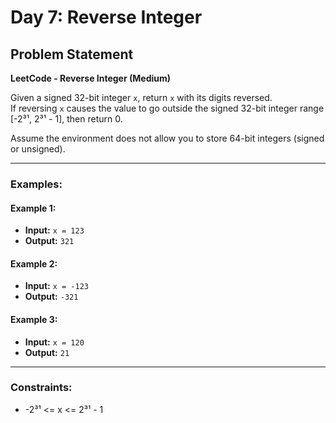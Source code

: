 # Day 7: Reverse Integer

## Problem Statement

**LeetCode - Reverse Integer (Medium)**

Given a signed 32-bit integer `x`, return `x` with its digits reversed.  
If reversing `x` causes the value to go outside the signed 32-bit integer range [-2³¹, 2³¹ - 1], then return 0.

Assume the environment does not allow you to store 64-bit integers (signed or unsigned).

---

### Examples:

#### Example 1:
- **Input:** `x = 123`
- **Output:** `321`

#### Example 2:
- **Input:** `x = -123`
- **Output:** `-321`

#### Example 3:
- **Input:** `x = 120`
- **Output:** `21`

---

### Constraints:
- -2³¹ <= x <= 2³¹ - 1
